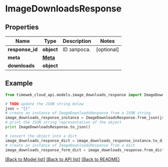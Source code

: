# ImageDownloadsResponse


## Properties
Name | Type | Description | Notes
------------ | ------------- | ------------- | -------------
**response_id** | **object** | ID запроса. | [optional] 
**meta** | [**Meta**](Meta.md) |  | 
**downloads** | **object** |  | 

## Example

```python
from timeweb_cloud_api.models.image_downloads_response import ImageDownloadsResponse

# TODO update the JSON string below
json = "{}"
# create an instance of ImageDownloadsResponse from a JSON string
image_downloads_response_instance = ImageDownloadsResponse.from_json(json)
# print the JSON string representation of the object
print ImageDownloadsResponse.to_json()

# convert the object into a dict
image_downloads_response_dict = image_downloads_response_instance.to_dict()
# create an instance of ImageDownloadsResponse from a dict
image_downloads_response_form_dict = image_downloads_response.from_dict(image_downloads_response_dict)
```
[[Back to Model list]](../README.md#documentation-for-models) [[Back to API list]](../README.md#documentation-for-api-endpoints) [[Back to README]](../README.md)


